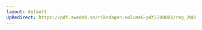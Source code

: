 ```yaml
---
layout: default
UpRedirect: https://pdf.swedeb.se/riksdagen-volumeG-pdf/200001/reg_200001/reg_200001_0267.pdf
---
```

